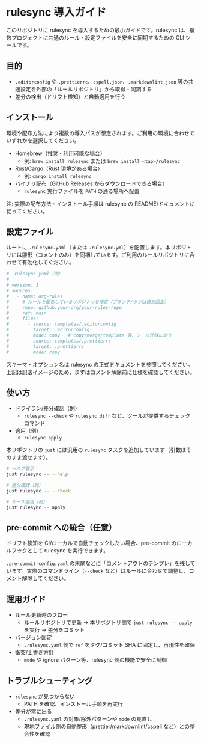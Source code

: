 # rulesync 導入ガイド

このリポジトリに rulesync を導入するための最小ガイドです。rulesync は、複数プロジェクトに共通のルール・設定ファイルを安全に同期するための CLI ツールです。

## 目的

- `.editorconfig` や `.prettierrc`、`cspell.json`、`.markdownlint.json` 等の共通設定を外部の「ルールリポジトリ」から取得・同期する
- 差分の検出（ドリフト検知）と自動適用を行う

## インストール

環境や配布方法により複数の導入パスが想定されます。ご利用の環境に合わせていずれかを選択してください。

- Homebrew（推奨・利用可能な場合）
  - 例: `brew install rulesync` または `brew install <tap>/rulesync`
- Rust/Cargo（Rust 環境がある場合）
  - 例: `cargo install rulesync`
- バイナリ配布（GitHub Releases からダウンロードできる場合）
  - `rulesync` 実行ファイルを `PATH` の通る場所へ配置

注: 実際の配布方法・インストール手順は rulesync の README/ドキュメントに従ってください。

## 設定ファイル

ルートに `.rulesync.yaml`（または `.rulesync.yml`）を配置します。本リポジトリには雛形（コメントのみ）を同梱しています。ご利用のルールリポジトリに合わせて有効化してください。

```yaml
# .rulesync.yaml（例）
#
# version: 1
# sources:
#   - name: org-rules
#     # ルールを配布しているリポジトリを指定（ブランチ/タグは適宜固定）
#     repo: github:your-org/your-rules-repo
#     ref: main
#     files:
#       - source: templates/.editorconfig
#         target: .editorconfig
#         mode: copy   # copy/merge/template 等、ツール仕様に従う
#       - source: templates/.prettierrc
#         target: .prettierrc
#         mode: copy
```

スキーマ・オプション名は rulesync の正式ドキュメントを参照してください。上記は記法イメージのため、まずはコメント解除前に仕様を確認してください。

## 使い方

- ドライラン/差分確認（例）
  - `rulesync --check` や `rulesync diff` など、ツールが提供するチェックコマンド
- 適用（例）
  - `rulesync apply`

本リポジトリの `just` には汎用の `rulesync` タスクを追加しています（引数はそのまま渡せます）。

```bash
# ヘルプ表示
just rulesync -- --help

# 差分確認（例）
just rulesync -- --check

# ルール適用（例）
just rulesync -- apply
```

## pre-commit への統合（任意）

ドリフト検知を CI/ローカルで自動チェックしたい場合、pre-commit のローカルフックとして rulesync を実行できます。

`.pre-commit-config.yaml` の末尾などに「コメントアウトのテンプレ」を残しています。実際のコマンドライン（`--check` など）はルールに合わせて調整し、コメント解除してください。

## 運用ガイド

- ルール更新時のフロー
  - ルールリポジトリで更新 → 本リポジトリ側で `just rulesync -- apply` を実行 → 差分をコミット
- バージョン固定
  - `.rulesync.yaml` 側で `ref` をタグ/コミット SHA に固定し、再現性を確保
- 衝突/上書き方針
  - `mode` や ignore パターン等、rulesync 側の機能で安全に制御

## トラブルシューティング

- `rulesync` が見つからない
  - PATH を確認、インストール手順を再実行
- 差分が常に出る
  - `.rulesync.yaml` の対象/除外パターンや `mode` の見直し
  - 現地ファイル側の自動整形（prettier/markdownlint/cspell など）との整合性を確認
